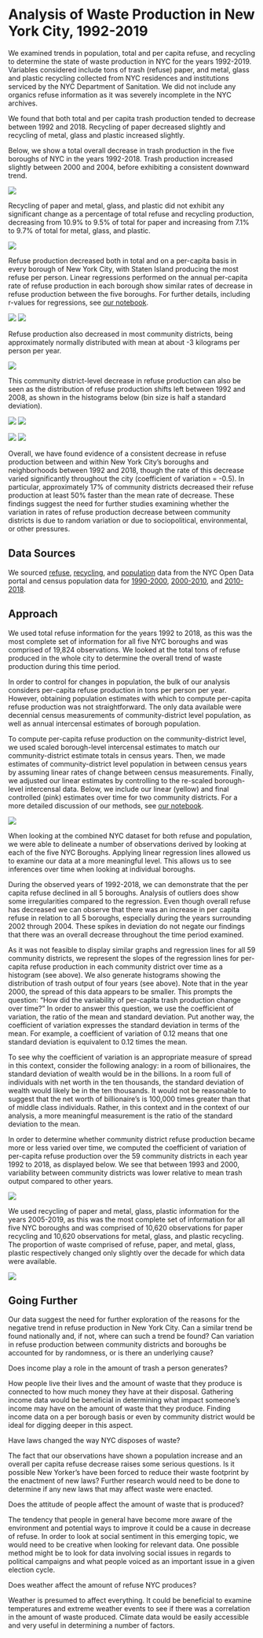 <h1>Analysis of Waste Production in New York City, 1992-2019</h1>

<p>We examined trends in population, total and per capita refuse, and recycling to determine the state of waste production in NYC for the years 1992-2019. Variables considered include tons of trash (refuse)  paper, and metal, glass and plastic recycling collected from NYC residences and institutions serviced by the NYC Department of Sanitation. We did not include any organics refuse information as it was severely incomplete in the NYC archives.</p>

<p>We found that both total and per capita trash production tended to decrease between 1992 and 2018. Recycling of paper decreased slightly and recycling of metal, glass and plastic increased slightly.</p>

<p>Below, we show a total overall decrease in trash production in the five boroughs of NYC in the years 1992-2018. Trash production increased slightly between 2000 and 2004, before exhibiting a consistent downward trend.</p>

<img src="Analysis_Images/NYC Total Refuse Production.png">  

<p>Recycling of paper and metal, glass, and plastic did not exhibit any significant change as a percentage of total refuse and recycling production, decreasing from 10.9% to 9.5% of total for paper and increasing from 7.1% to 9.7% of total for metal, glass, and plastic.</p>

<img src="Analysis_Images/NYC Total Refuse, Paper and MGP.png">  
  
<p>Refuse production decreased both in total and on a per-capita basis in every borough of New York City, with Staten Island producing the most refuse per person.  Linear regressions performed on the annual per-capita rate of refuse production in each borough show similar rates of decrease in refuse production between the five boroughs.  For further details, including r-values for regressions, see <a href=https://github.com/JacobSpear/NewYorkWaste/blob/master/Analysis_Notebooks/Trash%20Output%20Time%20Borough.ipynb> our notebook</a>. </p>
  
<img src="Analysis_Images/NYC Per Capita Refuse Production.png">
<img src="Analysis_Images/BoroughCapitaRegressions.png">

<p>Refuse production also decreased in most community districts, being approximately normally distributed with mean at about -3 kilograms per person per year.</p>

<img src="Analysis_Images/Rate_Of_Change_Histogram.png">

<p>This community district-level decrease in refuse production can also be seen as the distribution of refuse production shifts left between 1992 and 2008, as shown in the histograms below (bin size is half a standard deviation).</p>

<img src="Analysis_Images/CD_PerCapita_Histogram_1992.png"> <img src="Analysis_Images/CD_PerCapita_Histogram_2000.png">

<img src="Analysis_Images/CD_PerCapita_Histogram_2010.png"> <img src="Analysis_Images/CD_PerCapita_Histogram_2018.png">

<p>Overall, we have found evidence of a consistent decrease in refuse production between and within New York City’s boroughs and neighborhoods between 1992 and 2018, though the rate of this decrease varied significantly throughout the city (coefficient of variation = -0.5). In particular, approximately 17% of community districts decreased their refuse production at least 50% faster than the mean rate of decrease. These findings suggest the need for further studies examining whether the variation in rates of refuse production decrease between community districts is due to random variation or due to sociopolitical, environmental, or other pressures.</p>

<h2>Data Sources</h2>

<p>We sourced <a href=https://data.cityofnewyork.us/City-Government/DSNY-Monthly-Tonnage-Data/ebb7-mvp5> refuse</a>, <a href=https://data.cityofnewyork.us/City-Government/DSNY-Monthly-Tonnage-Data/ebb7-mvp5> recycling</a>, and <a href=https://data.cityofnewyork.us/City-Government/New-York-City-Population-By-Community-Districts/xi7c-iiu2> population</a> data from the NYC Open Data portal and census population data for <a href=https://www.census.gov/data/tables/time-series/demo/popest/intercensal-1990-2000-state-and-county-totals.html> 1990-2000</a>, <a href=https://www.census.gov/data/tables/time-series/demo/popest/intercensal-2000-2010-counties.html> 2000-2010</a>, and <a href=https://www.census.gov/data/tables/time-series/demo/popest/2010s-counties-total.html> 2010-2018</a>.</p>

<h2>Approach</h2>

<p>We used total refuse information for the years 1992 to 2018, as this was the most complete set of information for all five NYC boroughs and was comprised of 19,824 observations. We looked at the total tons of refuse produced in the whole city to determine the overall trend of waste production during this time period.</p> 

<p>In order to control for changes in population, the bulk of our analysis considers per-capita refuse production in tons per person per year. However, obtaining population estimates with which to compute per-capita refuse production was not straightforward.  The only data available were decennial census measurements of community-district level population, as well as annual intercensal estimates of borough population.</p>  

<p>To compute per-capita refuse production on the community-district level, we used scaled borough-level intercensal estimates to match our community-district estimate totals in census years. Then, we made estimates of community-district level population in between census years by assuming linear rates of change between census measurements. Finally, we adjusted our linear estimates by controlling to the re-scaled borough-level intercensal data. Below, we include our linear (yellow) and final controlled (pink) estimates over time for two community districts. For a more detailed discussion of our methods, see <a href=https://github.com/JacobSpear/NewYorkWaste/blob/master/Population_Estimate_Analysis/Population%20Estimates.ipynb> our notebook</a>.</p>

<img src="Analysis_Images/Population_Estimate_Example.png">

<p>When looking at the combined NYC dataset for both refuse and population, we were able to delineate a number of observations derived by looking at each of the five NYC Boroughs. Applying linear regression lines allowed us to examine our data at a more meaningful level. This allows us to see inferences over time when looking at individual boroughs.</p>

<p>During the observed years of 1992-2018, we can demonstrate that the per capita refuse declined in all 5 boroughs.  Analysis of outliers does show some irregularities compared to the regression. Even though overall refuse has decreased we can observe that there was an increase in per capita refuse in relation to all 5 boroughs, especially during the years surrounding 2002 through 2004. These spikes in deviation do not negate our findings that there was an overall decrease throughout the time period examined.</p>

<p>As it was not feasible to display similar graphs and regression lines for all 59 community districts, we represent the slopes of the regression lines for per-capita refuse production in each community district over time as a histogram (see above).  We also generate histograms showing the distribution of trash output of four years (see above).  Note that in the year 2000, the spread of this data appears to be smaller.  This prompts the question: “How did the variability of per-capita trash production change over time?”  In order to answer this question, we use the coefficient of variation, the ratio of the mean and standard deviation.  Put another way, the coefficient of variation expresses the standard deviation in terms of the mean.  For example, a coefficient of variation of 0.12 means that one standard deviation is equivalent to 0.12 times the mean.</p>

<p>To see why the coefficient of variation is an appropriate measure of spread in this context, consider the following analogy: in a room of billionaires, the standard deviation of wealth would be in the billions.  In a room full of individuals with net worth in the ten thousands, the standard deviation of wealth would likely be in the ten thousands.  It would not be reasonable to suggest that the net worth of billionaire’s is 100,000 times greater than that of middle class individuals.  Rather, in this context and in the context of our analysis, a more meaningful measurement is the ratio of the standard deviation to the mean.</p>

<p>In order to determine whether community district refuse production became more or less varied over time, we computed the coefficient of variation of per-capita refuse production over the 59 community districts in each year 1992 to 2018, as displayed below. We see that between 1993 and 2000, variability between community districts was lower relative to mean trash output compared to other years.</p>

<img src="Analysis_Images/Coefficient_Variation.png">

<p>We used recycling of paper and metal, glass, plastic information for the years 2005-2019, as this was the most complete set of information for all five NYC boroughs and was comprised of 10,620 observations for paper recycling and 10,620 observations for metal, glass, and plastic recycling.  The proportion of waste comprised of refuse, paper, and metal, glass, plastic respectively changed only slightly over the decade for which data were available.</p>

<img src="Analysis_Images/NYC Ratio of Refuse, Paper, and MGP.png">

<h2>Going Further</h2>

Our data suggest the need for further exploration of the reasons for the negative trend in refuse production in New York City. Can a similar trend be found nationally and, if not, where can such a trend be found? Can variation in refuse production between community districts and boroughs be accounted for by randomness, or is there an underlying cause?

Does income play a role in the amount of trash a person generates?

How people live their lives and the amount of waste that they produce is connected to how much money they have at their disposal. Gathering income data would be beneficial in determining what impact someone’s income may have on the amount of waste that they produce. Finding income data on a per borough basis or even by community district would be ideal for digging deeper in this aspect. 

Have laws changed the way NYC disposes of waste?

The fact that our observations have shown a population increase and an overall per capita refuse decrease raises some serious questions. Is it possible New Yorker’s have been forced to reduce their waste footprint by the enactment of new laws? Further research would need to be done to determine if any new laws that may affect waste were enacted.

Does the attitude of people affect the amount of waste that is produced?

The tendency that people in general have become more aware of the environment and potential ways to improve it could be a cause in decrease of refuse. In order to look at social sentiment in this emerging topic, we would need to be creative when looking for relevant data. One possible method might be to look for data involving social issues in regards to political campaigns and what people voiced as an important issue in a given election cycle. 

Does weather affect the amount of refuse NYC produces?

Weather is presumed to affect everything. It could be beneficial to examine temperatures and extreme weather events to see if there was a correlation in the amount of waste produced. Climate data would be easily accessible and very useful in determining a number of factors. 


